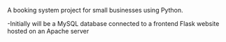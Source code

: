 A booking system project for small businesses using Python.

-Initially will be a MySQL database connected to a frontend Flask website hosted on an Apache server
